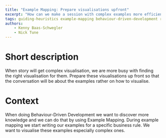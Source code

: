 ```yaml
---
title: "Example Mapping: Prepare visualisations upfront"
excerpt: "How can we make a session with complex examples more efficient?"
tags: guiding-heuristics example-mapping behaviour-driven-development remote-example-mapping
authors:
    - Kenny Baas-Schwegler
    - Nick Tune
---
```


# Short description

When story will get complex visualisation, we are more busy with finding the right visualisation for them. Prepare these visualisations up front so that the conversation will be about the examples rather on how to visualise.

# Context

When doing Behaviour-Driven Development we want to discover more knowledge and we can do that by using Example Mapping. During example mapping we start writing our examples for a specific business rule. We want to visualise these examples especially complex ones.